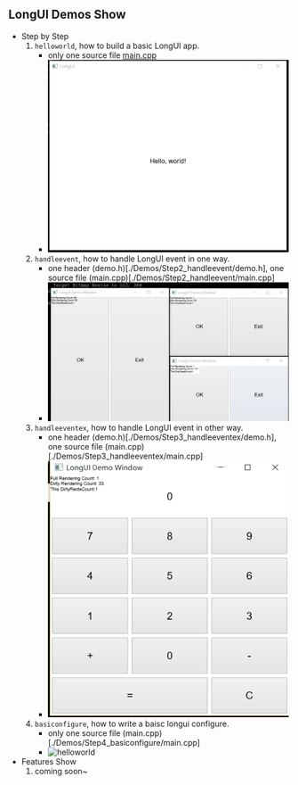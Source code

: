## LongUI Demos Show
  - Step by Step
    1. `helloworld`, how to build a basic LongUI app.
        - only one source file [main.cpp](./Demos/Step1_helloworld/main.cpp)
        - ![helloworld](./_resources/step1.png)
    2. `handleevent`, how to handle LongUI event in one way.
        - one header (demo.h)[./Demos/Step2_handleevent/demo.h], one source file (main.cpp)[./Demos/Step2_handleevent/main.cpp]
        - ![helloworld](./_resources/step2.png)
    3. `handleeventex`, how to handle LongUI event in other way.
        - one header (demo.h)[./Demos/Step3_handleeventex/demo.h], one source file (main.cpp)[./Demos/Step3_handleeventex/main.cpp]
        - ![helloworld](./_resources/step3.png)
    4. `basiconfigure`, how to write a baisc longui configure.
        - only one source file (main.cpp)[./Demos/Step4_basiconfigure/main.cpp]
        - ![helloworld](./_resources/step4.png)
  - Features Show
    1. coming soon~